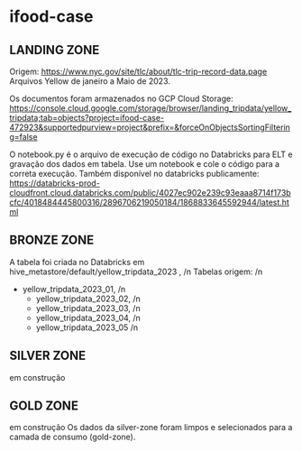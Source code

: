 # ifood-case

## LANDING ZONE
Origem: https://www.nyc.gov/site/tlc/about/tlc-trip-record-data.page 
Arquivos Yellow de janeiro a Maio de 2023.

Os documentos foram armazenados no GCP Cloud Storage: https://console.cloud.google.com/storage/browser/landing_tripdata/yellow_tripdata;tab=objects?project=ifood-case-472923&supportedpurview=project&prefix=&forceOnObjectsSortingFiltering=false


O notebook.py é o arquivo de execução de código no Databricks para ELT e gravação dos dados em tabela. Use um notebook e cole o código para a correta execução. Também disponível no databricks publicamente: https://databricks-prod-cloudfront.cloud.databricks.com/public/4027ec902e239c93eaaa8714f173bcfc/4018484445800316/2896706219050184/1868833645592944/latest.html

## BRONZE ZONE
A tabela foi criada no Databricks em hive_metastore/default/yellow_tripdata_2023 , /n
Tabelas origem: /n
- yellow_tripdata_2023_01, /n
  - yellow_tripdata_2023_02, /n
  - yellow_tripdata_2023_03, /n
  - yellow_tripdata_2023_04, /n
  - yellow_tripdata_2023_05 /n

## SILVER ZONE
em construção

## GOLD ZONE
em construção
Os dados da silver-zone foram limpos e selecionados para a camada de consumo (gold-zone).









